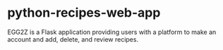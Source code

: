 # python-recipes-web-app

EGG2Z is a Flask application providing users with a platform to make an account and add, delete, and review recipes.
